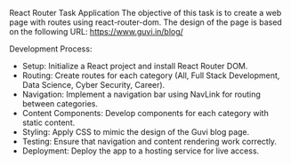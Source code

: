 React Router Task Application
The objective of this task is to create a web page with routes using react-router-dom. 
The design of the page is based on the following URL: https://www.guvi.in/blog/

Development Process:
* Setup: Initialize a React project and install React Router DOM.
* Routing: Create routes for each category (All, Full Stack Development, Data Science, Cyber Security, Career).
* Navigation: Implement a navigation bar using NavLink for routing between categories.
* Content Components: Develop components for each category with static content.
* Styling: Apply CSS to mimic the design of the Guvi blog page.
* Testing: Ensure that navigation and content rendering work correctly.
* Deployment: Deploy the app to a hosting service for live access.

